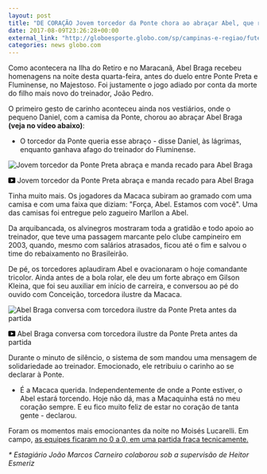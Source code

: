 ```yaml
---
layout: post
title: "DE CORAÇÃO Jovem torcedor da Ponte chora ao abraçar Abel, que retribui: \"Macaca querida\""
date: 2017-08-09T23:26:28+00:00
external_link: "http://globoesporte.globo.com/sp/campinas-e-regiao/futebol/brasileirao-serie-a/noticia/abel-recebe-homenagens-da-ponte-preta-e-retribui-carinho-e-a-macaca-querida.ghtml"
categories: news globo.com
---
```

 
 
 

 
 
 
 

Como acontecera na Ilha do Retiro e no Maracanã, Abel Braga recebeu homenagens na noite desta quarta-feira, antes do duelo entre Ponte Preta e Fluminense, no Majestoso. Foi justamente o jogo adiado por conta da morte do filho mais novo do treinador, João Pedro.

 
 
 

O primeiro gesto de carinho aconteceu ainda nos vestiários, onde o pequeno Daniel, com a camisa da Ponte, chorou ao abraçar Abel Braga **(veja no vídeo abaixo)**:

 
 
 

- O torcedor da Ponte queria esse abraço - disse Daniel, às lágrimas, enquanto ganhava afago do treinador do Fluminense.

 
 
 
 <meta itemprop="name" content="Jovem torcedor da Ponte Preta abraça e manda recado para Abel Braga"> <meta itemprop="thumbnailUrl" content="https://s02.video.glbimg.com/x720/6067737.jpg"> <meta itemprop="datePublished" content="2017-08-09T23:13:12.309Z"> <meta itemprop="uploadDate" content="2017-08-09T23:13:12.309Z"> 

 

 
  ![Jovem torcedor da Ponte Preta abraça e manda recado para Abel Braga](https://s02.video.glbimg.com/x720/6067737.jpg "Jovem torcedor da Ponte Preta abraça e manda recado para Abel Braga") 
 
 
 

_<svg xmlns="http://www.w3.org/2000/svg" width="14px" height="11px" viewbox="0 0 14 11"><path d="M14,9.16666667 C14,10.175 13.19,11 12.2,11 L1.8,11 C0.81,11 0,10.175 0,9.16666667 L0,1.83333333 C0,0.825 0.81,0 1.8,0 L12.2,0 C13.19,0 14,0.825 14,1.83333333 L14,9.16666667 Z M10.6,5.5 L5.2,2.5025 L5.2,8.48833333 L10.6,5.5 L10.6,5.5 Z" id="Shape"></path></svg>_ Jovem torcedor da Ponte Preta abraça e manda recado para Abel Braga

 
 
 
 

Tinha muito mais. Os jogadores da Macaca subiram ao gramado com uma camisa e com uma faixa que diziam: "Força, Abel. Estamos com você". Uma das camisas foi entregue pelo zagueiro Marllon a Abel.

 
 
 

Da arquibancada, os alvinegros mostraram toda a gratidão e todo apoio ao treinador, que teve uma passagem marcante pelo clube campineiro em 2003, quando, mesmo com salários atrasados, ficou até o fim e salvou o time do rebaixamento no Brasileirão.

 
 
 

De pé, os torcedores aplaudiram Abel e ovacionaram o hoje comandante tricolor. Ainda antes de a bola rolar, ele deu um forte abraço em Gilson Kleina, que foi seu auxiliar em início de carreira, e conversou ao pé do ouvido com Conceição, torcedora ilustre da Macaca.

 
 
 
 <meta itemprop="name" content="Abel Braga conversa com torcedora ilustre da Ponte Preta antes da partida "> <meta itemprop="thumbnailUrl" content="https://s03.video.glbimg.com/x720/6067634.jpg"> <meta itemprop="datePublished" content="2017-08-09T23:13:12.309Z"> <meta itemprop="uploadDate" content="2017-08-09T23:13:12.309Z"> 

 

 
  ![Abel Braga conversa com torcedora ilustre da Ponte Preta antes da partida](https://s03.video.glbimg.com/x720/6067634.jpg "Abel Braga conversa com torcedora ilustre da Ponte Preta antes da partida ") 
 
 
 

_<svg xmlns="http://www.w3.org/2000/svg" width="14px" height="11px" viewbox="0 0 14 11"><path d="M14,9.16666667 C14,10.175 13.19,11 12.2,11 L1.8,11 C0.81,11 0,10.175 0,9.16666667 L0,1.83333333 C0,0.825 0.81,0 1.8,0 L12.2,0 C13.19,0 14,0.825 14,1.83333333 L14,9.16666667 Z M10.6,5.5 L5.2,2.5025 L5.2,8.48833333 L10.6,5.5 L10.6,5.5 Z" id="Shape"></path></svg>_ Abel Braga conversa com torcedora ilustre da Ponte Preta antes da partida

 
 
 
 

 
 
 

Durante o minuto de silêncio, o sistema de som mandou uma mensagem de solidariedade ao treinador. Emocionado, ele retribuiu o carinho ao se declarar à Ponte.

 
 
 

- É a Macaca querida. Independentemente de onde a Ponte estiver, o Abel estará torcendo. Hoje não dá, mas a Macaquinha está no meu coração sempre. E eu fico muito feliz de estar no coração de tanta gente - declarou.

 
 
 

Foram os momentos mais emocionantes da noite no Moisés Lucarelli. Em campo, [as equipes ficaram no 0 a 0, em uma partida fraca tecnicamente.](http://globoesporte.globo.com/sp/campinas-e-regiao/futebol/times/ponte-preta/)

 
 
 

_\* Estagiário João Marcos Carneiro colaborou sob a supervisão de Heitor Esmeriz_

 
 
